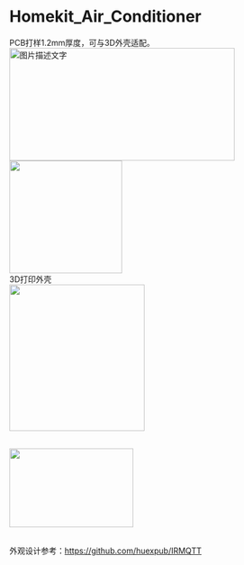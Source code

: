 # Homekit_Air_Conditioner
PCB打样1.2mm厚度，可与3D外壳适配。
<br><img src="https://github.com/LouisLee985/Homekit-Air-Conditioner/blob/main/hardware/AC_IR_Homekit_5V1A_3.0_0402/AC_IR_Homekit_5V1A_3.0_0402.jpg" width="400" height="200" alt="图片描述文字"/>
<br>
<img src="https://github.com/LouisLee985/Homekit-Air-Conditioner/blob/main/hardware/AC_IR_Homekit_5V1A_3.0_0402/IMG_1000.jpg" width="200" height="200"/>
<br>3D打印外壳
<br><img src="https://github.com/LouisLee985/Homekit-Air-Conditioner/blob/main/hardware/AC_IR_Homekit_5V1A_3.0_0402/IMG_1001.jpg" width="240" height="260"/>

<br><img src="https://github.com/LouisLee985/Homekit-Air-Conditioner/blob/main/hardware/AC_IR_Homekit_5V1A_3.0_0402/IMG_1002.jpg" width="220" height="140"/>

<br>外观设计参考：https://github.com/huexpub/IRMQTT
